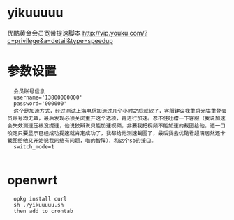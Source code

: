 # yikuuuuu
优酷黄金会员宽带提速脚本 http://vip.youku.com/?c=privilege&a=detail&type=speedup

# 参数设置
```
  会员账号信息
  username='13800000000'
  password='000000'
  这个是加速方式，经过测试上海电信加速过几个小时之后就软了，客服建议我重启光猫重登会员账号均无效，最后发现必须关闭重开这个选项，再进行加速。忍不住吐槽一下客服（我说加速会失效测速压根没提速，他说狡辩说只能加速视频，非要我把视频不能加速的截图给他，还一口咬定只要显示已经成功提速就肯定成功了，我都给他测速截图了，最后我去优酷看超清居然还卡截图给他又开始说我网络有问题，喵的智障），和这个sb的接口。
  switch_mode=1
  
```

# openwrt
```
  opkg install curl
  sh ./yikuuuuu.sh
  then add to crontab
```
